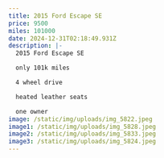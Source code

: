 ```yaml
---
title: 2015 Ford Escape SE
price: 9500
miles: 101000
date: 2024-12-31T02:18:49.931Z
description: |-
  2015 Ford Escape SE

  only 101k miles

  4 wheel drive

  heated leather seats

  one owner
image: /static/img/uploads/img_5822.jpeg
image1: /static/img/uploads/img_5828.jpeg
image2: /static/img/uploads/img_5833.jpeg
image3: /static/img/uploads/img_5824.jpeg
---
```


